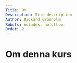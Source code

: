 ```yaml
---
Title: Om
Description: Site description
Author: Rickard Grönholm
Robots: noindex, nofollow
Order: 2
---
```


Om denna kurs
==========================
